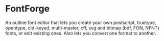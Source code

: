 # FontForge

An outline font editor that lets you create your own postscript, truetype, opentype, cid-keyed, multi-master, cff, svg and bitmap (bdf, FON, NFNT) fonts, or edit existing ones. Also lets you convert one format to another.
